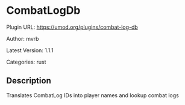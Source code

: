 # CombatLogDb

Plugin URL: https://umod.org/plugins/combat-log-db

Author: mvrb

Latest Version: 1.1.1

Categories: rust

## Description

Translates CombatLog IDs into player names and lookup combat logs
